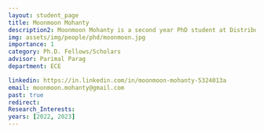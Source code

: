 ```yaml
---
layout: student_page
title: Moonmoon Mohanty
description2: Moonmoon Mohanty is a second year PhD student at Distributed Systems Lab, in the Department of Electrical Communication Engineering, Indian Institute of Science, Bangalore. She completed her B.Tech. in Electronics and Communication Engineering from C.V.Raman College of Engineering, Odisha in 2009 and her M. Tech in Electrical and Computer Engineering from Ajou University, South Korea in 2017. She was working as a Transmission optimisation engineer at Nokia Siemens Networks from 2010 - 2012 and then switched to network management as L1 engineer, Network operations center at CompuCom. Her areas of interest are stochastic modelling and network management. She is currently working on data driven load balancing in data center networks. Her research focuses on finding optimal scheduling policies, studying network telemetry used in data center networks and using the data to perform load balancing in data center networks.
img: assets/img/people/phd/moonmoon.jpg
importance: 1
category: Ph.D. Fellows/Scholars 
advisor: Parimal Parag
department: ECE

linkedin: https://in.linkedin.com/in/moonmoon-mohanty-5324013a
email: moonmoon.mohanty@gmail.com
past: true
redirect: 
Research_Interests:
years: [2022, 2023]
---
```


